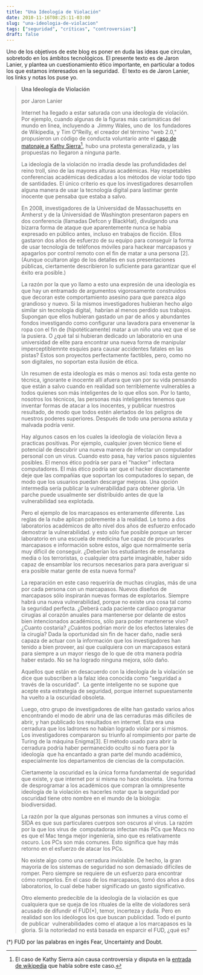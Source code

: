 ```yaml
---
title: "Una Ideología de Violación"
date: 2010-11-16T08:25:11-03:00
slug: "una-ideologia-de-violacion"
tags: ["seguridad", "críticas", "controversias"]
draft: false
---
```

Uno de los objetivos de este blog es poner en duda las ideas que
circulan, sobretodo en los ámbitos tecnológicos. El presente texto es de
Jaron Lanier, y plantea un cuestionamiento ético importante, en
particular a todos los que estamos interesados en la seguridad.  El
texto es de Jaron Lanier, los links y notas los puse yo.

> **Una Ideología de Violación**
>
> por Jaron Lanier
>
> Internet ha llegado a estar saturada con una ideología de violación.
> Por ejemplo, cuando algunas de la figuras más carismáticas del mundo
> en linea, incluyendo a  Jimmy Wales, uno de  los fundadores de
> Wikipedia, y Tim O‟Reilly, el creador del término "web 2.0,"
> propusieron un código de conducta voluntario ante el [caso de matonaje
> a](http://www.simdalom.com/blog/2007/04/04/blogs-codigo-de-conducta-caso-kathy-sierra/)
> [Kathy Sierra](http://www.simdalom.com/blog/2007/04/04/blogs-codigo-de-conducta-caso-kathy-sierra/)[^1],
> hubo una protesta generalizada, y las propuestas no llegaron a ninguna
> parte.
>
> La ideología de la violación no irradia desde las profundidades del
> reino troll, sino de las mayores alturas académicas. Hay respetables
> conferencias académicas dedicadas a los métodos de violar todo tipo de
> santidades. El único criterio es que los investigadores desarrollen
> alguna manera de usar la tecnología digital para lastimar gente
> inocente que pensaba que estaba a salvo.
>
> En 2008, investigadores de la Universidad de Massachusetts en Amherst
> y de la Universidad de Washington presentaron papers en dos
> conferencia (llamadas Defcon y BlackHat), divulgando una bizarra forma
> de ataque que aparentemente nunca se había expresado en público antes,
> incluso en trabajos de ficción. Ellos gastaron dos años de esfuerzo de
> su equipo para conseguir la forma de usar tecnología de teléfonos
> móviles para hackear marcapasos y apagarlos por control remoto con el
> fin de matar a una persona \[2\]. (Aunque ocultaron algo de los
> detalles en sus presentaciones públicas, ciertamente describieron lo
> suficiente para garantizar que el éxito era posible.)
>
> La razón por la que yo llamo a esto una expresión de una ideología es
> que hay un entramado de argumentos vigorosamente construidos que
> decoran este comportamiento asesino para que parezca algo grandioso y
> nuevo. Si la mismos investigadores hubieran hecho algo similar sin
> tecnología digital,  habrían al menos perdido sus trabajos. Supongan
> que ellos hubieran gastado un par de años y abundantes fondos
> investigando como configurar una lavadora para envenenar la ropa con
> el fin de (hipotéticamente) matar a un niño una vez que el se la
> pusiera. O ¿qué tal si hubieran dedicado un laboratorio en una
> universidad de elite para encontrar una nueva forma de manipular
> imperceptiblemnte esquíes para causar accidentes fatales en las
> pistas? Estos son proyectos perfectamente factibles, pero, como no son
> digitales, no soportan esta ilusión de ética.
>
> Un resumen de esta ideología es más o menos así: toda esta gente no
> técnica, ignorante e inocente allí afuera que van por su vida pensando
> que están a salvo cuando en realidad son terriblemente vulnerables a
> todos quienes son más inteligentes de lo que ellos son. Por lo tanto,
> nosotros los técnicos, las personas más inteligentes tenemos que
> inventar formas de atacar a los inocentes, y publicar nuestros
> resultado, de modo que todos estén alertados de los peligros de
> nuestros poderes superiores. Después de todo una persona astuta y
> malvada podría venir.
>
> Hay algunos casos en los cuales la ideología de violación lleva a
> practicas positivas. Por ejemplo, cualquier joven técnico tiene el
> potencial de descubrir una nueva manera de infectar un computador
> personal con un virus. Cuando esto pasa, hay varios pasos siguientes
> posibles. El menos ético podría ser para el "hacker" infectara
> computadores. El más ético podría ser que el hacker discretamente deje
> que las compañías que soportan los computadores lo sepan, de modo que
> los usuarios puedan descargar mejoras. Una opción intermedia sería
> publicar la vulnerabilidad para obtener gloria. Un parche puede
> usualmente ser distribuido antes de que la vulnerabilidad sea
> explotada.
>
> Pero el ejemplo de los marcapasos es enteramente diferente. Las reglas
> de la nube aplican pobremente a la realidad. Le tomo a dos
> laboratorios académicos de alto nivel dos años de esfuerzo enfocado
> demostrar la vulnerabilidad. y esto sólo fue posible porque un tercer
> laboratorio en una escuela de medicina fue capaz de procurarles
> marcapasos e información sobre estos, algo que normalmente sería muy
> dificil de conseguir. ¿Deberían los estudiantes de enseñanza media o
> los terroristas, o cualquier otra parte imaginable, haber sido capaz
> de ensamblar los recursos necesarios para para averiguar si era
> posible matar gente de esta nueva forma?
>
> La reparación en este caso requeriría de muchas cirugías, más de una
> por cada persona con un marcapasos. Nuevos diseños de marcapasos sólo
> inspirarán nuevas formas de explotarlos. Siempre habrá una nueva
> vulnerabilidad, porque no existe una cosa tal como la seguridad
> perfecta. ¿Deberá cada paciente cardiaco programar cirugías al corazón
> anuales para mantenerse por delante de estos bien intencionados
> académicos, sólo para poder mantenerse vivo? ¿Cuanto costaría?
> ¿Cuántos podrían morir de los efectos laterales de la cirugía? Dada la
> oportunidad sin fin de hacer daño, nadie será capaza de actuar con la
> información que los investigadores han tenido a bien proveer, así que
> cualquiera con un marcapasos estará para siempre a un mayor riesgo de
> lo que de otra manera podría haber estado. No se ha logrado ninguna
> mejora, sólo daño.
>
> Aquellos que están en desacuerdo con la ideología de la violación se
> dice que subscriben a la falaz idea conocida como "seguridad a través
> de la oscuridad".  La gente inteligente no se supone que acepte esta
> estrategia de seguridad, porque internet supuestamente ha vuelto a la
> oscuridad obsoleta.
>
> Luego, otro grupo de investigadores de elite han gastado varios años
> encontrando el modo de abrir una de las cerraduras más difíciles de
> abrir, y han publicado los resultados en internet. Esta era una
> cerradura que los ladrones no habían logrado violar por si mismos. Los
> investigadores compararon su triunfo al rompimiento por parte de
> Turing de la máquina Enigma\[3\]. El método usado para abrir la
> cerradura podría haber permanecido oculto si no fuera por la
> ideología  que ha encantado a gran parte del mundo académico,
> especialmente los departamentos de ciencias de la computación.
>
> Ciertamente la oscuridad es la única forma fundamental de seguridad
> que existe, y que internet por si misma no hace obsoleta.  Una forma
> de desprogramar a los académicos que compran la omnipresente ideología
> de la violación es hacerles notar que la seguridad por oscuridad tiene
> otro nombre en el mundo de la biología: biodiversidad.
>
> La razón por la que algunas personas son inmunes a virus como el SIDA
> es que sus particulares cuerpos son oscuros al virus. La razóm por la
> que los virus de  computadoras infectan más PCs que Macs no es que el
> Mac tenga mejor ingeniería, sino que es relativamente oscuro. Los PCs
> son más comunes. Esto significa que hay más retorno en el esfuerzo de
> atacar los PCs.
>
> No existe algo como una cerradura inviolable. De hecho, la gran
> mayoría de los sistemas de seguridad no son demasiado difíciles de
> romper. Pero siempre se requiere de un esfuerzo para encontrar cómo
> romperlos. En el caso de los marcapasos, tomó dos años a dos
> laboratorios, lo cual debe haber significado un gasto significativo.
>
> Otro elemento predecible de la ideología de la violación es que
> cualquiera que se queja de los rituales de la elite de violadores será
> acusado de difundir el FUD(\*), temor, incerteza y duda. Pero en
> realidad son los ideólogos los que buscan publicidad. Todo el punto de
> publicar  vulnerabilidades como el ataque a los marcapasos es la
> gloria. Si la notoriedad no está basada en esparcir el FUD, ¿qué es?
>

[^1]: El caso de Kathy Sierra aún causa controversia y disputa en la
[entrada de
wikipedia](http://en.wikipedia.org/wiki/Talk:Kathy_Sierra#NPOV-tag) que
habla sobre este caso.

[^2]: Sí, hay académicos que se dedican a pensar en formas ingeniosas de
matar gente con teléfonos móviles, y mucha gente en la comunidad de
seguridad piensa que hacer esto está
bien: [http://www.schneier.com/blog/archives/2008/03/hacking*medical*1.html](http://www.schneier.com/blog/archives/2008/03/hacking_medical_1.html)

[^3]: La máquina Enigma era usada por los nazis para transmitir mensajes
cifrados durante la segunda guerra mundial, Alan Turing y un equipo en
Bletchey Park fueron capaces de romper el código que generaba este
aparato, probablemente acortando el tiempo de la guerra.

(\*) FUD por las palabras en ingés Fear, Uncertainty and Doubt.
